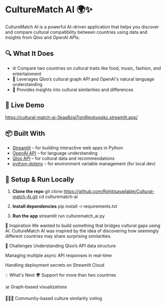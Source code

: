 # CultureMatch AI 🌍✨

CultureMatch AI is a powerful AI-driven application that helps you discover and compare cultural compatibility between countries using data and insights from Qloo and OpenAI APIs.

## 🔍 What It Does

- 🌐 Compare two countries on cultural traits like food, music, fashion, and entertainment
- 🤖 Leverages Qloo’s cultural graph API and OpenAI's natural language understanding
- 🧠 Provides insights into cultural similarities and differences

## 🚀 Live Demo

https://cultural-match-ai-5kaa8zgj7jzn6lpvkyqgkc.streamlit.app/

## 📦 Built With

- [Streamlit](https://streamlit.io/) – for building interactive web apps in Python
- [OpenAI API](https://platform.openai.com/) – for language understanding
- [Qloo API](https://qloo.com/) – for cultural data and recommendations
- [python-dotenv](https://pypi.org/project/python-dotenv/) – for environment variable management (for local dev)

## 🧪 Setup & Run Locally

1. **Clone the repo**
   git clone https://github.com/Rohitisavailable/Cultural-match-Ai.git
   cd culturematch-ai

   
2. **Install dependencies**
      pip install -r requirements.txt

3. **Run the app**
      streamlit run culturematch_ai.py


🌟 Inspiration
We wanted to build something that bridges cultural gaps using AI. CultureMatch AI was inspired by the idea of discovering how seemingly different countries may share surprising similarities.

🤯 Challenges
Understanding Qloo’s API data structure

Managing multiple async API responses in real-time

Handling deployment secrets on Streamlit Cloud

💡 What's Next
🌍 Support for more than two countries

📊 Graph-based visualizations

🧑‍🤝‍🧑 Community-based culture similarity voting
